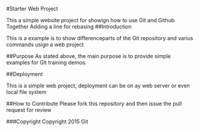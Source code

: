#Starter Web Project

This a simple website project for
showign how to use Git and Github Together
Adding a line for rebasing
##Introduction

This is a example is to show differenceparts
of the Git repository and varius commands
usign a web project

##Purpose
As stated above, the main purpose is 
to provide simple examples for Git training
demos.

##Deployment

This is a simple web project, deployment
can be on ay web server or even local
file system

##How to Contribute
Please fork this repository and then issue the pull request for review

###Copyright
Copyright 2015 Git